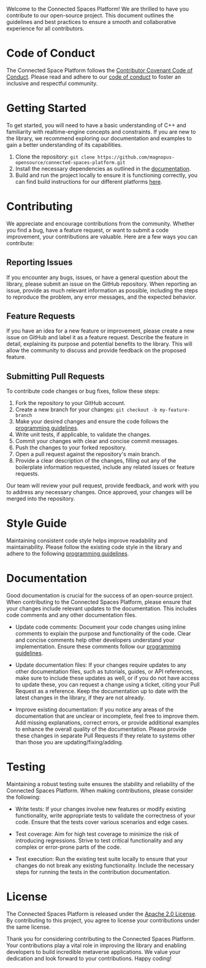 Welcome to the Connected Spaces Platform! We are thrilled to have you contribute to our open-source project. This document outlines the guidelines and best practices to ensure a smooth and collaborative experience for all contributors.

# Code of Conduct

The Connected Space Platform follows the [Contributor Covenant Code of Conduct](https://www.contributor-covenant.org/version/2/0/code_of_conduct/). Please read and adhere to our [code of conduct](https://github.com/magnopus-opensource/connected-spaces-platform/blob/main/CONDUCT.md) to foster an inclusive and respectful community.

# Getting Started

To get started, you will need to have a basic understanding of C++ and familiarity with realtime-engine concepts and constraints. If you are new to the library, we recommend exploring our documentation and examples to gain a better understanding of its capabilities.

1. Clone the repository: `git clone https://github.com/magnopus-opensource/connected-spaces-platform.git`
2. Install the necessary dependencies as outlined in the [documentation](https://github.com/magnopus-opensource/connected-spaces-platform/wiki/Building-CSP-for-CPP).
3. Build and run the project locally to ensure it is functioning correctly, you can find build instructions for our different platforms [here](https://github.com/magnopus-opensource/connected-spaces-platform#-build-instructions).

# Contributing

We appreciate and encourage contributions from the community. Whether you find a bug, have a feature request, or want to submit a code improvement, your contributions are valuable. Here are a few ways you can contribute:

## Reporting Issues

If you encounter any bugs, issues, or have a general question about the library, please submit an issue on the GitHub repository. When reporting an issue, provide as much relevant information as possible, including the steps to reproduce the problem, any error messages, and the expected behavior.

## Feature Requests

If you have an idea for a new feature or improvement, please create a new issue on GitHub and label it as a feature request. Describe the feature in detail, explaining its purpose and potential benefits to the library. This will allow the community to discuss and provide feedback on the proposed feature.

## Submitting Pull Requests

To contribute code changes or bug fixes, follow these steps:

1. Fork the repository to your GitHub account.
2. Create a new branch for your changes: `git checkout -b my-feature-branch`
3. Make your desired changes and ensure the code follows the [programming guidelines](https://github.com/magnopus-opensource/connected-spaces-platform/wiki/Programming-guidelines).
4. Write unit tests, if applicable, to validate the changes.
5. Commit your changes with clear and concise commit messages.
6. Push the changes to your forked repository.
7. Open a pull request against the repository's main branch.
8. Provide a clear description of the changes, filling out any of the boilerplate information requested, include any related issues or feature requests.

Our team will review your pull request, provide feedback, and work with you to address any necessary changes. Once approved, your changes will be merged into the repository.

# Style Guide

Maintaining consistent code style helps improve readability and maintainability. Please follow the existing code style in the library and adhere to the following [programming guidelines](https://github.com/magnopus-opensource/connected-spaces-platform/wiki/Programming-guidelines).

# Documentation

Good documentation is crucial for the success of an open-source project. When contributing to the Connected Spaces Platform, please ensure that your changes include relevant updates to the documentation. This includes code comments and any other documentation files.

* Update code comments: Document your code changes using inline comments to explain the purpose and functionality of the code. Clear and concise comments help other developers understand your implementation. Ensure these comments follow our [programming guidelines](https://github.com/magnopus-opensource/connected-spaces-platform/wiki/Programming-guidelines).

* Update documentation files: If your changes require updates to any other documentation files, such as tutorials, guides, or API references, make sure to include these updates as well, or if you do not have access to update these, you can request a change using a ticket, citing your Pull Request as a reference. Keep the documentation up to date with the latest changes in the library, if they are not already.

* Improve existing documentation: If you notice any areas of the documentation that are unclear or incomplete, feel free to improve them. Add missing explanations, correct errors, or provide additional examples to enhance the overall quality of the documentation. Please provide these changes in separate Pull Requests if they relate to systems other than those you are updating/fixing/adding.

# Testing

Maintaining a robust testing suite ensures the stability and reliability of the Connected Spaces Platform. When making contributions, please consider the following:

* Write tests: If your changes involve new features or modify existing functionality, write appropriate tests to validate the correctness of your code. Ensure that the tests cover various scenarios and edge cases.

* Test coverage: Aim for high test coverage to minimize the risk of introducing regressions. Strive to test critical functionality and any complex or error-prone parts of the code.

* Test execution: Run the existing test suite locally to ensure that your changes do not break any existing functionality. Include the necessary steps for running the tests in the contribution documentation.

# License

The Connected Spaces Platform is released under the [Apache 2.0 License](https://github.com/magnopus-opensource/connected-spaces-platform/blob/main/LICENSE). By contributing to this project, you agree to license your contributions under the same license.

Thank you for considering contributing to the Connected Spaces Platform. Your contributions play a vital role in improving the library and enabling developers to build incredible metaverse applications. We value your dedication and look forward to your contributions. Happy coding!
